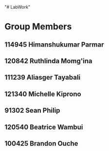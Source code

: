 "# LabWork" 
# Group Members
## 114945 Himanshukumar Parmar
## 120842 Ruthlinda Momg'ina
## 111239 Aliasger Tayabali
## 121340 Michelle Kiprono
## 91302 Sean Philip
## 120540 Beatrice Wambui
## 100425 Brandon Ouche 
